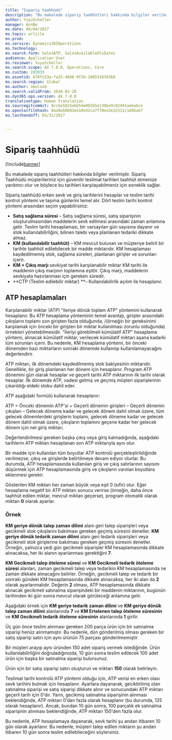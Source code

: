 ```yaml
---
title: "Sipariş taahhüdü"
description: "Bu makalede sipariş taahhütleri hakkında bilgiler verilmiştir. Sipariş Taahhüdü müşterileriniz için güvenilir teslimat tarihleri taahhüt etmenize yardımcı olur ve böylece bu tarihleri karşılayabilmeniz için esneklik sağlar."
author: YuyuScheller
manager: AnnBe
ms.date: 04/04/2017
ms.topic: article
ms.prod: 
ms.service: Dynamics365Operations
ms.technology: 
ms.search.form: SalesATP, SalesAvailableDlvDates
audience: Application User
ms.reviewer: YuyuScheller
ms.search.scope: AX 7.0.0, Operations, Core
ms.custom: 193933
ms.assetid: 676fc53a-fa25-4688-9f26-1005316763b8
ms.search.region: Global
ms.author: omulvad
ms.search.validFrom: 2016-02-28
ms.dyn365.ops.version: AX 7.0.0
translationtype: Human Translation
ms.sourcegitcommit: 9ccbe5815ebb54e00265e130be9c82491aebabce
ms.openlocfilehash: 8aa0a58b03ee18e42ca7770ea3e22311c1ddba67
ms.lasthandoff: 03/31/2017


---
```


# <a name="order-promising"></a>Sipariş taahhüdü

[!include[banner](../includes/banner.md)]


Bu makalede sipariş taahhütleri hakkında bilgiler verilmiştir. Sipariş Taahhüdü müşterileriniz için güvenilir teslimat tarihleri taahhüt etmenize yardımcı olur ve böylece bu tarihleri karşılayabilmeniz için esneklik sağlar.

Sipariş taahhüdü erken sevk ve giriş tarihlerini hesaplar ve teslim tarihi kontrol yöntemi ve taşıma günlerini temel alır. Dört teslim tarihi kontrol yöntemi arasından seçim yapabilirsiniz:

-   **Satış sağlama süresi** – Satış sağlama süresi, satış siparişinin oluşturulmasından maddelerin sevk edilmesi arasındaki zaman anlamına gelir. Teslim tarihi hesaplaması, bir varsayılan gün sayısına dayanır ve stok kullanılabilirliğini, bilinen talebi veya planlanan tedariki dikkate almaz.
-   **KM (kullanılabilir taahhüt)** – KM mevcut bulunan ve müşteriye belirli bir tarihte taahhüt edilebilecek bir madde miktarıdır. KM hesaplaması kaydedilmemiş stok, sağlama süreleri, planlanan girişler ve sorunları içerir.
-   **KM + Çıkış marjı** sevkiyat tarihi karşılanabilir miktar KM tarihi ile maddenin çıkış marjının toplamına eşittir. Çıkış marjı, maddelerin sevkiyata hazırlanması için gereken süredir.
-   **CTP (Teslim edilebilir miktar) **– Kullanılabilirlik açılım ile hesaplanır.

## <a name="atp-calculations"></a>ATP hesaplamaları
Karşılanabilir miktar (ATP) “ileriye dönük toplam ATP” yöntemini kullanarak hesaplanır. Bu ATP hesaplama yönteminin temel avantajı, girişler arasındaki çıkışların toplamı son girişten fazla olduğunda, /(örneğin bir gereksinimi karşılamak için önceki bir girişten bir miktar kullanılması zorunlu olduğunda) örnekleri yönetebilmesidir. "İleriyi görebilmeli kümülatif ATP" hesaplama yöntemi, alınacak kümülatif miktar, verilecek kümülatif miktarı aşana kadarki tüm sorunları içerir. Bu nedenle, KM hesaplama yöntemi, bir önceki dönemden bazı miktarların sonraki dönemde kullanılıp kullanılamayacağını değerlendirir.  

ATP miktarı, ilk dönemdeki kaydedilmemiş stok bakiyesinin miktarıdır. Genellikle, bir giriş planlanan her dönem için hesaplanır. Program ATP dönemini gün olarak hesaplar ve geçerli tarihi ATP miktarının ilk tarihi olarak hesaplar. İlk dönemde ATP, vadesi gelmiş ve geçmiş müşteri siparişlerinin çıkarıldığı eldeki stoku dahil eder.  

ATP aşağıdaki formülü kullanarak hesaplanır:  

ATP = Önceki dönemin ATP'si + Geçerli dönemin girişleri – Geçerli dönemin çıkışları – Gelecek döneme kadar ve gelecek dönem dahil olmak üzere, tüm gelecek dönemlerdeki girişlerin toplamı, gelecek döneme kadar ve gelecek dönem dahil olmak üzere, çıkışların toplamını geçene kadar her gelecek dönem için net giriş miktarı.  

Değerlendirilmesi gereken başka çıkış veya giriş kalmadığında, aşağıdaki tarihlerin ATP miktarı hesaplanan son ATP miktarıyla aynı olur.  

Bir madde için kullanılan tüm boyutlar ATP kontrolü gerçekleştirildiğinde verilmezse, çıkış ve girişlerde belirtilmeye devam ediyor olurlar. Bu durumda, ATP hesaplamasında kullanılan giriş ve çıkış satırlarının sayısını düşürmek için ATP hesaplamasında giriş ve çıkışların varolan boyutlara eklenmesi gerekir.  

Gösterilen KM miktarı her zaman büyük veya eşit 0 (sıfır) olur. Eğer hesaplama negatif bir ATP miktarı sonucu verirse (örneğin, daha önce taahhüt edilen miktar, mevcut miktarı geçerse), program otomatik olarak miktarı **0** olarak ayarlar.

### <a name="example"></a>Örnek

**KM geriye dönük talep zaman dilimi** alanı geri talep siparişleri veya gecikmeli stok çıkışlarını bakılması gereken geçmiş süresini denetler. **KM geriye dönük tedarik zaman dilimi** alanı geri tedarik siparişleri veya gecikmeli stok girişlerine bakılması gereken geçmiş süresini denetler. Örneğin, yalnızca yedi gün gecikmeli siparişler KM hesaplamasında dikkate alınacaksa, her iki alanın ayarlanması gerektiğini **7**.  

**KM Gecikmeli talep öteleme süresi** ve **KM Gecikmeli tedarik öteleme süresi** alanları, zaman gecikmeli talep veya tedarikin KM hesaplamasında ne zaman dikkate alınacağını belirler. Örneğin, gecikmeli talep ve tedarik bir sonraki gündeki KM hesaplamasında dikkate alınacaksa, her iki alan da **2** olarak ayarlanmalıdır. Değerin **2** olması, ATP hesaplamasında dikkate alınacak gecikmeli satınalma siparişindeki bir maddenin miktarının, bugünün tarihinden iki gün sonra mevcut olarak görüleceği anlamına gelir.  

Aşağıdaki örnek için **KM geriye tedarik zaman dilimi** ve **KM geriye dönük talep zaman dilimi** alanlarında **7** ve **KM Ertelenen talep öteleme süresinin** ve **KM Gecikmeli tedarik öteleme süresinin** alanlarında **1** girilir.  

Üç gün önce teslim alınması gereken 200 parça ürün için bir satınalma siparişi henüz alınmamıştır. Bu nedenle, dün gönderilmiş olması gereken bir satış siparişi satırı için aynı ürünün 75 parçası gönderilmemiştir.  

Bir müşteri arayıp aynı üründen 150 adet sipariş vermek istediğinde. Ürün kullanılabilirliğini doğruladığınızda, 10 gün sonra teslim edilecek 100 adet ürün için başka bir satınalma siparişi bulursunuz.  

Ürün için bir satış siparişi satırı oluşturun ve miktarı **150** olarak belirleyin.  

Teslimat tarihi kontrolü ATP yöntemi olduğu için, ATP verisi en erken olası sevk tarihini bulmak için hesaplanır. Ayarlara dayanarak, geciktirilmiş olan satınalma siparişi ve satış siparişi dikkate alınır ve sonucundaki ATP miktarı geçerli tarih için 0'dır. Yarın, gecikmiş satınalma siparişinin alınması beklendiğinde, ATP miktarı 0'dan fazla olarak hesaplanır (bu durumda, 125 olarak hesaplanır). Ancak, bundan 10 gün sonra, 100 parçalık ek satınalma siparişinin alınması beklendiğinde, ATP miktarı 150'den fazla olur.  

Bu nedenle, ATP hesaplamaya dayanarak, sevk tarihi şu andan itibaren 10 gün olarak ayarlanır. Bu nedenle, müşteri talep edilen miktarın şu andan itibaren 10 gün sonra teslim edilebileceğini söylersiniz.




